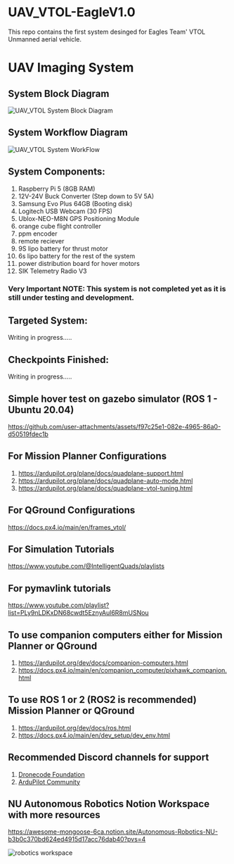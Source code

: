 # UAV_VTOL-EagleV1.0
This repo contains the first system desinged for Eagles Team' VTOL Unmanned aerial vehicle.

# UAV Imaging System

## System Block Diagram
![UAV_VTOL System Block Diagram](https://github.com/user-attachments/assets/25a8dc55-6261-436f-afd5-4b424200b546)

## System Workflow Diagram
![UAV_VTOL System WorkFlow](https://github.com/user-attachments/assets/2f61b93e-dae1-41a4-8111-218de3d76ce8)

## System Components:
1. Raspberry Pi 5 (8GB RAM)
2. 12V-24V Buck Converter (Step down to 5V 5A)
3. Samsung Evo Plus 64GB (Booting disk)
4. Logitech USB Webcam (30 FPS)
5. Ublox-NEO-M8N GPS Positioning Module
6. orange cube flight controller
7. ppm encoder
8. remote reciever
9. 9S lipo battery for thrust motor
10. 6s lipo battery for the rest of the system
11. power distribution board for hover motors
12. SIK Telemetry Radio V3

### Very Important NOTE: This system is not completed yet as it is still under testing and development.

## Targeted System:
Writing in progress.....

## Checkpoints Finished:
Writing in progress.....
## Simple hover test on gazebo simulator (ROS 1 - Ubuntu 20.04)
https://github.com/user-attachments/assets/f97c25e1-082e-4965-86a0-d50519fdec1b

## For Mission Planner Configurations 
1. https://ardupilot.org/plane/docs/quadplane-support.html
2. https://ardupilot.org/plane/docs/quadplane-auto-mode.html
3. https://ardupilot.org/plane/docs/quadplane-vtol-tuning.html

## For QGround Configurations 
https://docs.px4.io/main/en/frames_vtol/

## For Simulation Tutorials
https://www.youtube.com/@IntelligentQuads/playlists

## For pymavlink tutorials
https://www.youtube.com/playlist?list=PLy9nLDKxDN68cwdt5EznyAul6R8mUSNou

## To use companion computers either for Mission Planner or QGround
1. https://ardupilot.org/dev/docs/companion-computers.html
2. https://docs.px4.io/main/en/companion_computer/pixhawk_companion.html

## To use ROS 1 or 2 (ROS2 is recommended) Mission Planner or QGround
1. https://ardupilot.org/dev/docs/ros.html
2. https://docs.px4.io/main/en/dev_setup/dev_env.html

## Recommended Discord channels for support 
1. [Dronecode Foundation](https://discord.com/invite/dronecode) 
2. [ArduPilot Community](https://discord.com/invite/M346dY8)

## NU Autonomous Robotics Notion Workspace with more resources 
https://awesome-mongoose-6ca.notion.site/Autonomous-Robotics-NU-b3b0c370bd624ed4915d17acc76dab40?pvs=4

![robotics workspace](https://github.com/user-attachments/assets/023374e9-325e-4074-a878-cdb9cc16a30d)
